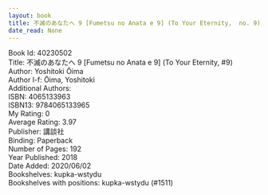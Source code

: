 ```yaml
---
layout: book
title: 不滅のあなたへ 9 [Fumetsu no Anata e 9] (To Your Eternity,  no. 9)
date_read: None
---
```


Book Id: 40230502<br />
Title: 不滅のあなたへ 9 [Fumetsu no Anata e 9] (To Your Eternity, #9)<br />
Author: Yoshitoki Ōima<br />
Author l-f: Ōima, Yoshitoki<br />
Additional Authors: <br />
ISBN: 4065133963<br />
ISBN13: 9784065133965<br />
My Rating: 0<br />
Average Rating: 3.97<br />
Publisher: 講談社<br />
Binding: Paperback<br />
Number of Pages: 192<br />
Year Published: 2018<br />
Date Added: 2020/06/02<br />
Bookshelves: kupka-wstydu<br />
Bookshelves with positions: kupka-wstydu (#1511)<br />


